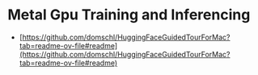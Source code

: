 # Metal Gpu Training and Inferencing
- [https://github.com/domschl/HuggingFaceGuidedTourForMac?tab=readme-ov-file#readme](https://github.com/domschl/HuggingFaceGuidedTourForMac?tab=readme-ov-file#readme)
